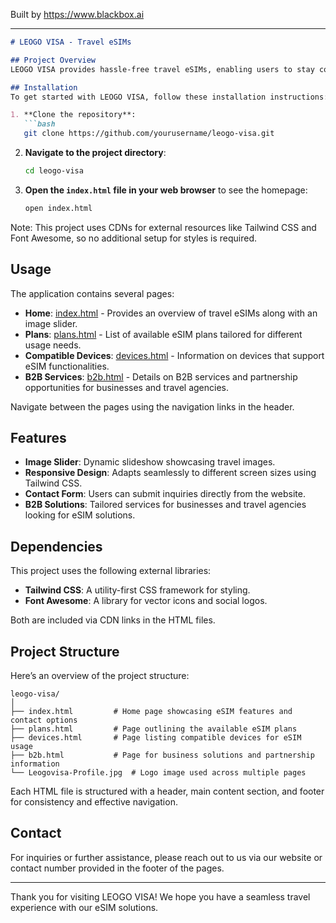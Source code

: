 
Built by https://www.blackbox.ai

---

```markdown
# LEOGO VISA - Travel eSIMs

## Project Overview
LEOGO VISA provides hassle-free travel eSIMs, enabling users to stay connected across Europe without incurring roaming fees or dealing with SIM swaps. This project is designed to offer a user-friendly experience with key information about eSIM plans, compatible devices, and our B2B services for businesses and travel agencies.

## Installation
To get started with LEOGO VISA, follow these installation instructions:

1. **Clone the repository**:
   ```bash
   git clone https://github.com/yourusername/leogo-visa.git
   ```
   
2. **Navigate to the project directory**:
   ```bash
   cd leogo-visa
   ```

3. **Open the `index.html` file in your web browser** to see the homepage:
   ```bash
   open index.html
   ```

Note: This project uses CDNs for external resources like Tailwind CSS and Font Awesome, so no additional setup for styles is required.

## Usage
The application contains several pages:
- **Home**: [index.html](index.html) - Provides an overview of travel eSIMs along with an image slider.
- **Plans**: [plans.html](plans.html) - List of available eSIM plans tailored for different usage needs.
- **Compatible Devices**: [devices.html](devices.html) - Information on devices that support eSIM functionalities.
- **B2B Services**: [b2b.html](b2b.html) - Details on B2B services and partnership opportunities for businesses and travel agencies.

Navigate between the pages using the navigation links in the header.

## Features
- **Image Slider**: Dynamic slideshow showcasing travel images.
- **Responsive Design**: Adapts seamlessly to different screen sizes using Tailwind CSS.
- **Contact Form**: Users can submit inquiries directly from the website.
- **B2B Solutions**: Tailored services for businesses and travel agencies looking for eSIM solutions.

## Dependencies
This project uses the following external libraries:
- **Tailwind CSS**: A utility-first CSS framework for styling.
- **Font Awesome**: A library for vector icons and social logos.

Both are included via CDN links in the HTML files.

## Project Structure
Here’s an overview of the project structure:

```
leogo-visa/
│
├── index.html         # Home page showcasing eSIM features and contact options
├── plans.html         # Page outlining the available eSIM plans
├── devices.html       # Page listing compatible devices for eSIM usage
├── b2b.html           # Page for business solutions and partnership information
└── Leogovisa-Profile.jpg  # Logo image used across multiple pages
```

Each HTML file is structured with a header, main content section, and footer for consistency and effective navigation.

## Contact
For inquiries or further assistance, please reach out to us via our website or contact number provided in the footer of the pages.

---
Thank you for visiting LEOGO VISA! We hope you have a seamless travel experience with our eSIM solutions.
```